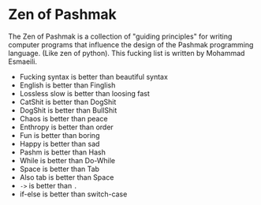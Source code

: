 # Zen of Pashmak
The Zen of Pashmak is a collection of "guiding principles" for writing computer programs that influence the design of the Pashmak programming language.
(Like zen of python). This fucking list is written by Mohammad Esmaeili.

- Fucking syntax is better than beautiful syntax
- English is better than Finglish
- Lossless slow is better than loosing fast
- CatShit is better than DogShit
- DogShit is better than BullShit
- Chaos is better than peace
- Enthropy is better than order
- Fun is better than boring
- Happy is better than sad
- Pashm is better than Hash
- While is better than Do-While
- Space is better than Tab
- Also tab is better than Space
- `->` is better than `.`
- if-else is better than switch-case

